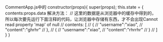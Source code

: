 CommentApp.js中的
constructor(props){
        super(props);
        this.state = {
            contents:props.data
	    解决方法：
            // 这里的数据是从浏览器中的缓存中得到的，所以每次要先运行下面注释的代码，让浏览器中存储有东西，才不会出现Cannot read property 'map' of null
            // contents: [
            //     {
            //         "username":"xiao",
            //         "content":"ghrhr"
            //     },
            //     {
            //         "username":"xiao",
            //         "content":"rhrrhr"
            //     }
            // ]
        }
    }
